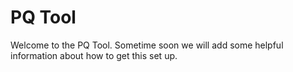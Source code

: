 # PQ Tool

   Welcome to the PQ Tool.  Sometime soon we will add some helpful information about how to get this set up.
